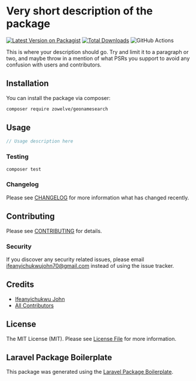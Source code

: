 # Very short description of the package

[![Latest Version on Packagist](https://img.shields.io/packagist/v/zowelve/geonamesearch.svg?style=flat-square)](https://packagist.org/packages/zowelve/geonamesearch)
[![Total Downloads](https://img.shields.io/packagist/dt/zowelve/geonamesearch.svg?style=flat-square)](https://packagist.org/packages/zowelve/geonamesearch)
![GitHub Actions](https://github.com/zowelve/geonamesearch/actions/workflows/main.yml/badge.svg)

This is where your description should go. Try and limit it to a paragraph or two, and maybe throw in a mention of what PSRs you support to avoid any confusion with users and contributors.

## Installation

You can install the package via composer:

```bash
composer require zowelve/geonamesearch
```

## Usage

```php
// Usage description here
```

### Testing

```bash
composer test
```

### Changelog

Please see [CHANGELOG](CHANGELOG.md) for more information what has changed recently.

## Contributing

Please see [CONTRIBUTING](CONTRIBUTING.md) for details.

### Security

If you discover any security related issues, please email ifeanyichukwujohn70@gmail.com instead of using the issue tracker.

## Credits

-   [Ifeanyichukwu John](https://github.com/theJohnCode)
-   [All Contributors](../../contributors)

## License

The MIT License (MIT). Please see [License File](LICENSE.md) for more information.

## Laravel Package Boilerplate

This package was generated using the [Laravel Package Boilerplate](https://laravelpackageboilerplate.com).
